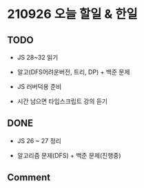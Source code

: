# 210926 오늘 할일 & 한일

## TODO

- JS 28~32 읽기

- 알고(DFS어려운버전, 트리, DP) + 백준 문제

- JS 러버덕용 준비

- 시간 남으면 타입스크립트 강의 듣기

## DONE

- JS 26 ~ 27 정리

- 알고리즘 문제(DFS) + 백준 문제(진행중)

## Comment
